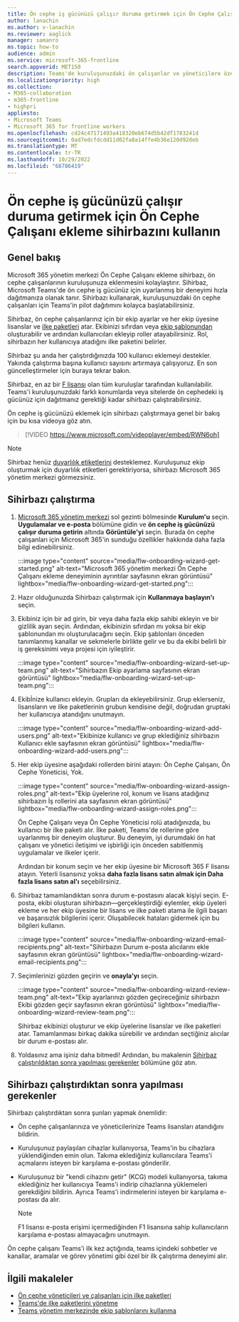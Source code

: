 ```yaml
---
title: Ön cephe iş gücünüzü çalışır duruma getirmek için Ön Cephe Çalışanı ekleme sihirbazını kullanın
author: lanachin
ms.author: v-lanachin
ms.reviewer: aaglick
manager: samanro
ms.topic: how-to
audience: admin
ms.service: microsoft-365-frontline
search.appverid: MET150
description: Teams'de kuruluşunuzdaki ön çalışanlar ve yöneticilere özel bir deneyimi hızla dağıtmak için Ön Cephe Çalışanı ekleme sihirbazını nasıl kullanacağınızı öğrenin.
ms.localizationpriority: high
ms.collection:
- M365-collaboration
- m365-frontline
- highpri
appliesto:
- Microsoft Teams
- Microsoft 365 for frontline workers
ms.openlocfilehash: cd24c47171493a418320eb674d5b42df1783241d
ms.sourcegitcommit: 0ad7edcfdcdd11d02fa8a14ffe4b36e120d92deb
ms.translationtype: MT
ms.contentlocale: tr-TR
ms.lasthandoff: 10/29/2022
ms.locfileid: "68786419"
---
```

# <a name="use-the-frontline-worker-onboarding-wizard-to-get-your-frontline-workforce-up-and-running"></a>Ön cephe iş gücünüzü çalışır duruma getirmek için Ön Cephe Çalışanı ekleme sihirbazını kullanın

## <a name="overview"></a>Genel bakış

Microsoft 365 yönetim merkezi Ön Cephe Çalışanı ekleme sihirbazı, ön cephe çalışanlarının kuruluşunuza eklenmesini kolaylaştırır. Sihirbaz, Microsoft Teams'de ön cephe iş gücünüz için uyarlanmış bir deneyimi hızla dağıtmanıza olanak tanır. Sihirbazı kullanarak, kuruluşunuzdaki ön cephe çalışanları için Teams'in pilot dağıtımını kolayca başlatabilirsiniz.

Sihirbaz, ön cephe çalışanlarınız için bir ekip ayarlar ve her ekip üyesine lisanslar ve [ilke paketleri](/microsoftteams/policy-packages-flw?bc=/microsoft-365/frontline/breadcrumb/toc.json&toc=/microsoft-365/frontline/toc.json) atar. Ekibinizi sıfırdan veya [ekip şablonundan](/microsoftteams/get-started-with-teams-templates-in-the-admin-console) oluşturabilir ve ardından kullanıcıları ekleyip roller atayabilirsiniz. Rol, sihirbazın her kullanıcıya atadığını ilke paketini belirler.

Sihirbaz şu anda her çalıştırdığınızda 100 kullanıcı eklemeyi destekler. Yakında çalıştırma başına kullanıcı sayısını artırmaya çalışıyoruz. En son güncelleştirmeler için buraya tekrar bakın.

Sihirbaz, en az bir [F lisansı](https://www.microsoft.com/microsoft-365/enterprise/frontline) olan tüm kuruluşlar tarafından kullanılabilir. Teams'i kuruluşunuzdaki farklı konumlarda veya sitelerde ön cephedeki iş gücünüz için dağıtmanız gerektiği kadar sihirbazı çalıştırabilirsiniz.

Ön cephe iş gücünüzü eklemek için sihirbazı çalıştırmaya genel bir bakış için bu kısa videoya göz atın.

> [!VIDEO https://www.microsoft.com/videoplayer/embed/RWN6oh]

> [!NOTE]
> Sihirbaz henüz [duyarlılık etiketlerini](/microsoftteams/sensitivity-labels) desteklemez. Kuruluşunuz ekip oluşturmak için duyarlılık etiketleri gerektiriyorsa, sihirbazı Microsoft 365 yönetim merkezi görmezsiniz.

## <a name="run-the-wizard"></a>Sihirbazı çalıştırma

1. [Microsoft 365 yönetim merkezi](https://admin.microsoft.com/) sol gezinti bölmesinde **Kurulum'u** seçin. **Uygulamalar ve e-posta** bölümüne gidin ve **ön cephe iş gücünüzü çalışır duruma getirin** altında **Görüntüle'yi** seçin. Burada ön cephe çalışanları için Microsoft 365'in sunduğu özellikler hakkında daha fazla bilgi edinebilirsiniz.

    :::image type="content" source="media/flw-onboarding-wizard-get-started.png" alt-text="Microsoft 365 yönetim merkezi Ön Cephe Çalışanı ekleme deneyiminin ayrıntılar sayfasının ekran görüntüsü" lightbox="media/flw-onboarding-wizard-get-started.png":::

2. Hazır olduğunuzda Sihirbazı çalıştırmak için **Kullanmaya başlayın'ı** seçin.

3. Ekibiniz için bir ad girin, bir veya daha fazla ekip sahibi ekleyin ve bir gizlilik ayarı seçin. Ardından, ekibinizin sıfırdan mı yoksa bir ekip şablonundan mı oluşturulacağını seçin. Ekip şablonları önceden tanımlanmış kanallar ve sekmelerle birlikte gelir ve bu da ekibi belirli bir iş gereksinimi veya projesi için iyileştirir.

    :::image type="content" source="media/flw-onboarding-wizard-set-up-team.png" alt-text="Sihirbazın Ekip ayarlama sayfasının ekran görüntüsü" lightbox="media/flw-onboarding-wizard-set-up-team.png":::

4. Ekibİnize kullanıcı ekleyin. Grupları da ekleyebilirsiniz. Grup eklerseniz, lisansların ve ilke paketlerinin grubun kendisine değil, doğrudan gruptaki her kullanıcıya atandığını unutmayın.

    :::image type="content" source="media/flw-onboarding-wizard-add-users.png" alt-text="Ekibinize kullanıcı ve grup eklediğiniz sihirbazın Kullanıcı ekle sayfasının ekran görüntüsü" lightbox="media/flw-onboarding-wizard-add-users.png":::

5. Her ekip üyesine aşağıdaki rollerden birini atayın: Ön Cephe Çalışanı, Ön Cephe Yöneticisi, Yok. 
  
    :::image type="content" source="media/flw-onboarding-wizard-assign-roles.png" alt-text="Ekip üyelerine rol, konum ve lisans atadığınız sihirbazın İş rollerini ata sayfasının ekran görüntüsü" lightbox="media/flw-onboarding-wizard-assign-roles.png":::

    Ön Cephe Çalışanı veya Ön Cephe Yöneticisi rolü atadığınızda, bu kullanıcı bir ilke paketi alır. İlke paketi, Teams'de rollerine göre uyarlanmış bir deneyim oluşturur. Bu deneyim, iyi durumdaki ön hat çalışanı ve yönetici iletişimi ve işbirliği için önceden sabitlenmiş uygulamalar ve ilkeler içerir.

    Ardından bir konum seçin ve her ekip üyesine bir Microsoft 365 F lisansı atayın. Yeterli lisansınız yoksa **daha fazla lisans satın almak için Daha fazla lisans satın al'ı** seçebilirsiniz.  

6. Sihirbaz tamamlandıktan sonra durum e-postasını alacak kişiyi seçin. E-posta, ekibi oluşturan sihirbazın&mdash;gerçekleştirdiği eylemler, ekip üyeleri ekleme ve her ekip üyesine bir lisans ve ilke paketi atama ile ilgili başarı ve başarısızlık bilgilerini içerir. Oluşabilecek hataları gidermek için bu bilgileri kullanın.

    :::image type="content" source="media/flw-onboarding-wizard-email-recipients.png" alt-text="Sihirbazın Durum e-posta alıcılarını ekle sayfasının ekran görüntüsü" lightbox="media/flw-onboarding-wizard-email-recipients.png":::

7. Seçimlerinizi gözden geçirin ve **onayla'yı** seçin.

    :::image type="content" source="media/flw-onboarding-wizard-review-team.png" alt-text="Ekip ayarlarınızı gözden geçireceğiniz sihirbazın Ekibi gözden geçir sayfasının ekran görüntüsü" lightbox="media/flw-onboarding-wizard-review-team.png":::

    Sihirbaz ekibinizi oluşturur ve ekip üyelerine lisanslar ve ilke paketleri atar. Tamamlanması birkaç dakika sürebilir ve ardından seçtiğiniz alıcılar bir durum e-postası alır.

8. Yoldasınız ama işiniz daha bitmedi! Ardından, bu makalenin [Sihirbaz çalıştırıldıktan sonra yapılması gerekenler](#what-to-do-after-running-the-wizard) bölümüne göz atın.

## <a name="what-to-do-after-running-the-wizard"></a>Sihirbazı çalıştırdıktan sonra yapılması gerekenler

Sihirbazı çalıştırdıktan sonra şunları yapmak önemlidir:

- Ön cephe çalışanlarınıza ve yöneticilerinize Teams lisansları atandığını bildirin.
- Kuruluşunuz paylaşılan cihazlar kullanıyorsa, Teams'in bu cihazlara yüklendiğinden emin olun. Takıma eklediğiniz kullanıcılara Teams'i açmalarını isteyen bir karşılama e-postası gönderilir.
- Kuruluşunuz bir "kendi cihazını getir" (KCG) modeli kullanıyorsa, takıma eklediğiniz her kullanıcıya Teams'i indirip cihazlarına yüklemeleri gerekdiğini bildirin. Ayrıca Teams'i indirmelerini isteyen bir karşılama e-postası da alır.

    > [!NOTE]
    > F1 lisansı e-posta erişimi içermediğinden F1 lisansına sahip kullanıcıların karşılama e-postası almayacağını unutmayın.  

Ön cephe çalışanı Teams'i ilk kez açtığında, teams içindeki sohbetler ve kanallar, aramalar ve görev yönetimi gibi özel bir ilk çalıştırma deneyimi alır.

## <a name="related-articles"></a>İlgili makaleler

- [Ön cephe yöneticileri ve çalışanları için ilke paketleri](/microsoftteams/policy-packages-flw?bc=/microsoft-365/frontline/breadcrumb/toc.json&toc=/microsoft-365/frontline/toc.json)
- [Teams'de ilke paketlerini yönetme](/microsoftteams/manage-policy-packages)
- [Teams yönetim merkezinde ekip şablonlarını kullanma](/microsoftteams/get-started-with-teams-templates-in-the-admin-console)
